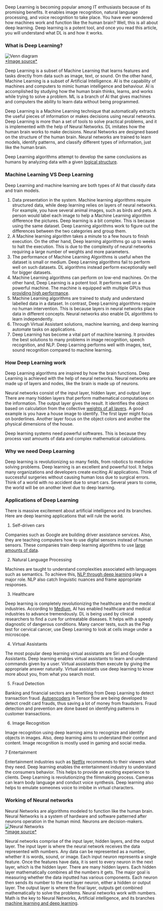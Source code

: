 Deep Learning is becoming popular among IT enthusiasts because of its promising benefits. It enables image recognition, natural language processing, and voice recognition to take place. You have ever wondered how machines work and function like the human brain? Well, this is all about deep learning. Deep learning is a potent tool, and once you read this article, you will understand what DL is and how it works.

### What is Deep Learning?

![Venn diagram](/engineering-education/introduction-to-cloud-computing/ai-ml-dl)<br>
[\*Image source\*](https://www.google.com/search?q=venn+diagram+ai+ml+dl&amp;rlz=1C1CHBF_enKE891KE892&amp;sxsrf=ALeKk019OE6-0Yl0leowWVixwzGksI4k2Q:1600184664101&amp;source=lnms&amp;tbm=isch&amp;sa=X&amp;ved=2ahUKEwin6-mzwOvrAhWUtXEKHYszBV8Q_AUoAXoECA4QAw&amp;biw=1707&amp;bih=730#imgrc=3mrRFqwqrNIOhM&amp;imgdii=7qS9cc31c_3s3M)

Deep Learning is a subset of Machine Learning that learns features and tasks directly from data such as image, text, or sound. On the other hand, Machine Learning is a subset of Artificial Intelligence. AI is the capability of machines and computers to mimic human intelligence and behaviour. AI is accomplished by studying how the human brain thinks, learns, and works while trying to solve a problem. ML is a branch of AI that gives machines and computers the ability to learn data without being programmed.

Deep Learning is a Machine Learning technique that automatically extracts the useful pieces of information or makes decisions using neural networks. Deep Learning is more than a set of tools to solve practical problems, and it is implemented with the help of Neural Networks. DL imitates how the human brain works to make decisions. Neural Networks are designed based on the structure of the human brain. Neural networks are trained to learn models, identify patterns, and classify different types of information, just like the human brain.

Deep Learning algorithms attempt to develop the same conclusions as humans by analyzing data with a given [logical structure](https://medium.com/tebs-lab/introduction-to-deep-learning-a46e92cb0022).

### Machine Learning VS Deep Learning

Deep Learning and machine learning are both types of AI that classify data and train models.

1. Data presentation in the system. Machine learning algorithms require structured data, while deep learning relies on layers of neural networks. For example, you have several animal images, such as birds and pets. A person would label each image to help a Machine Learning algorithm difference the pictures. Deep learning is a bit complex. This is because using the same dataset. Deep Learning algorithms work to figure out the differences between the two categories and group them.
2. A Machine learning algorithm takes a minute to a few hours to finish execution. On the other hand, Deep learning algorithms go up to weeks to halt the execution. This is due to the complexity of neural networks requiring a large number of weights and more parameters.
3. The performance of Machine Learning Algorithms is useful when the dataset is small or medium. Deep Learning algorithms fail to perform well on such datasets. DL algorithms instead perform exceptionally well for bigger datasets.
4. Machine Learning algorithms can perform on low-end machines. On the other hand, Deep Learning is a potent tool. It performs well on a powerful machine. The machine is equipped with multiple GPUs thus [providing high performance](https://hackr.io/blog/machine-learning-vs-deep-learning).
5. Machine Learning algorithms are trained to study and understand labelled data in a dataset. In contrast, Deep Learning algorithms require no human intervention. This is because layers in neural networks place data in different concepts. Neural networks also enable DL algorithms to learn independently.
6. Through Virtual Assistant solutions, machine learning, and deep learning automate tasks on applications.
7. Deep Learning has become a vital part of machine learning. It provides the best solutions to many problems in image recognition, speech recognition, and NLP. Deep Learning performs well with images, text, sound recognition compared to machine learning.

### How Deep Learning work

Deep Learning algorithms are inspired by how the brain functions. Deep Learning is achieved with the help of neural networks. Neural networks are made up of layers and nodes, like the brain is made up of neurons.

Neural networks consist of the input layer, hidden layer, and output layer. There are many hidden layers that perform mathematical computations on the information. The output layer gives the result. It identifies the object based on calculation from the collective [weights of all layers](https://www.modev.com/blog/how-deep-learning-works).
A good example is you have a house image to identify. The first layer might focus on borderlines. Another layer focus on the object colors and another the physical dimensions of the house.

Deep learning systems need powerful softwares. This is because they process vast amounts of data and complex mathematical calculations.

### Why we need Deep Learning

Deep learning is revolutionizing so many fields, from robotics to medicine solving problems. Deep learning is an excellent and powerful tool. It helps many organizations and developers create exciting AI applications. Think of successful surgeries without causing human loss due to surgical errors. Think of a world with no accident due to smart cars. Several years to come, the world will be on another level due to deep learning.

### Applications of Deep Learning

There is massive excitement about artificial intelligence and its branches. Here are deep learning applications that will rule the world.

1. Self-driven cars

Companies such as Google are building driver assistance services. Also, they are teaching computers how to use digital sensors instead of human sensors. These companies train deep learning algorithms to use [large amounts of data](https://medium.com/breathe-publication/top-15-deep-learning-applications-that-will-rule-the-world-in-2018-and-beyond-7c6130c43b01).

2. Natural Language Processing

Machines are taught to understand complexities associated with languages such as semantics. To achieve this, [NLP through deep learning](https://www.mygreatlearning.com/blog/natural-language-processing-tutorial/) plays a major role. NLP also catch linguistic nuances and frame appropriate responses.

3. Healthcare

Deep learning is completely revolutionizing the healthcare and the medical industries. According to [Medium](https://medium.com/breathe-publication/top-15-deep-learning-applications-that-will-rule-the-world-in-2018-and-beyond-7c6130c43b01), AI has enabled healthcare and medical industries to advance tremendously. DL is being used by clinical researchers to find a cure for untreatable diseases. It helps with a speedy diagnostic of dangerous conditions. Many cancer tests, such as the Pap test for cervical cancer, use Deep Learning to look at cells image under a microscope.

4. Virtual Assistants

The most popular deep learning virtual assistants are Siri and Google Assistants. Deep learning enables virtual assistants to learn and understand commands given by a user. Virtual assistants then execute by giving the appropriate answer naturally. Virtual assistants use deep learning to know more about you, from what you search most.

5. Fraud Detection

Banking and financial sectors are benefiting from Deep Learning to detect transaction fraud. [Autoencoders](https://www.mygreatlearning.com/blog/deep-learning-applications/) in Tensor flow are being developed to detect credit card frauds, thus saving a lot of money from fraudsters. Fraud detection and prevention are done based on identifying patterns in customer transactions.

6. Image Recognition

Image recognition using deep learning aims to recognize and identify objects in images. Also, deep learning aims to understand their context and content. Image recognition is mostly used in gaming and social media.

7 Entertainment

Entertainment industries such as [Netflix](https://www.netflix.com/ke-en/) recommends to their viewers what they need. Deep learning enables the entertainment industry to understand the consumers behavior. This helps to provide an exciting experience to clients. Deep Learning is revolutionizing the filmmaking process. Cameras can learn body language and conduct voice synthesis. Deep learning also helps to emulate someones voice to imbibe in virtual characters.

### Working of Neural networks

Neural Networks are algorithms modeled to function like the human brain. Neural Networks is a system of hardware and software patterned after neurons operation in the human mind. Neurons are decision-makers.
![Neural Networks](/engineering-education/introduction-to-cloud-computing/neural-networks)<br>
[\*image source\*](https://medium.com/coinmonks/the-artificial-neural-networks-handbook-part-1-f9ceb0e376b4)

Neural networks comprise of the input layer, hidden layers, and the output layer. The input layer is where the neural network receives the data represented with numbers. Any data can be represented as a number, whether it is words, sound, or image. Each input neuron represents a single feature. Once the features have data, it is sent to every neuron in the next layer, which is the hidden layer. There are many hidden layers. Each hidden layer mathematically combines all the numbers it gets. The major goal is measuring whether the data inputted has various components. Each neuron then sends its number to the next layer neuron, either a hidden or output layer. The output layer is where the final layer, outputs get combined mathematically to solve the problems. Neural networks work with numbers. Math is the key to Neural Networks, Artificial intelligence, and its branches [machine learning and deep learning](http://neuralnetworksanddeeplearning.com/chap1.html).